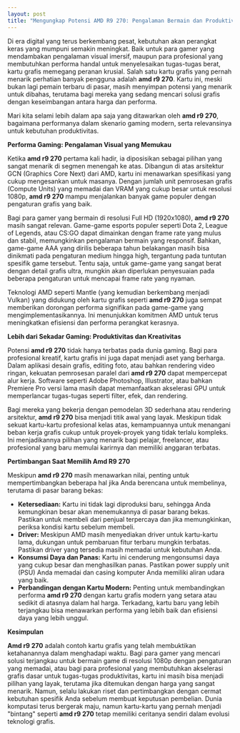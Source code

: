 ```yaml
---
layout: post
title: "Mengungkap Potensi AMD R9 270: Pengalaman Bermain dan Produktivitas"
---
```


Di era digital yang terus berkembang pesat, kebutuhan akan perangkat keras yang mumpuni semakin meningkat. Baik untuk para gamer yang mendambakan pengalaman visual imersif, maupun para profesional yang membutuhkan performa handal untuk menyelesaikan tugas-tugas berat, kartu grafis memegang peranan krusial. Salah satu kartu grafis yang pernah menarik perhatian banyak pengguna adalah **amd r9 270**. Kartu ini, meski bukan lagi pemain terbaru di pasar, masih menyimpan potensi yang menarik untuk dibahas, terutama bagi mereka yang sedang mencari solusi grafis dengan keseimbangan antara harga dan performa.

Mari kita selami lebih dalam apa saja yang ditawarkan oleh **amd r9 270**, bagaimana performanya dalam skenario gaming modern, serta relevansinya untuk kebutuhan produktivitas.

**Performa Gaming: Pengalaman Visual yang Memukau**

Ketika **amd r9 270** pertama kali hadir, ia diposisikan sebagai pilihan yang sangat menarik di segmen menengah ke atas. Dibangun di atas arsitektur GCN (Graphics Core Next) dari AMD, kartu ini menawarkan spesifikasi yang cukup mengesankan untuk masanya. Dengan jumlah unit pemrosesan grafis (Compute Units) yang memadai dan VRAM yang cukup besar untuk resolusi 1080p, **amd r9 270** mampu menjalankan banyak game populer dengan pengaturan grafis yang baik.

Bagi para gamer yang bermain di resolusi Full HD (1920x1080), **amd r9 270** masih sangat relevan. Game-game esports populer seperti Dota 2, League of Legends, atau CS:GO dapat dimainkan dengan frame rate yang mulus dan stabil, memungkinkan pengalaman bermain yang responsif. Bahkan, game-game AAA yang dirilis beberapa tahun belakangan masih bisa dinikmati pada pengaturan medium hingga high, tergantung pada tuntutan spesifik game tersebut. Tentu saja, untuk game-game yang sangat berat dengan detail grafis ultra, mungkin akan diperlukan penyesuaian pada beberapa pengaturan untuk mencapai frame rate yang nyaman.

Teknologi AMD seperti Mantle (yang kemudian berkembang menjadi Vulkan) yang didukung oleh kartu grafis seperti **amd r9 270** juga sempat memberikan dorongan performa signifikan pada game-game yang mengimplementasikannya. Ini menunjukkan komitmen AMD untuk terus meningkatkan efisiensi dan performa perangkat kerasnya.

**Lebih dari Sekadar Gaming: Produktivitas dan Kreativitas**

Potensi **amd r9 270** tidak hanya terbatas pada dunia gaming. Bagi para profesional kreatif, kartu grafis ini juga dapat menjadi aset yang berharga. Dalam aplikasi desain grafis, editing foto, atau bahkan rendering video ringan, kekuatan pemrosesan paralel dari **amd r9 270** dapat mempercepat alur kerja. Software seperti Adobe Photoshop, Illustrator, atau bahkan Premiere Pro versi lama masih dapat memanfaatkan akselerasi GPU untuk memperlancar tugas-tugas seperti filter, efek, dan rendering.

Bagi mereka yang bekerja dengan pemodelan 3D sederhana atau rendering arsitektur, **amd r9 270** bisa menjadi titik awal yang layak. Meskipun tidak sekuat kartu-kartu profesional kelas atas, kemampuannya untuk menangani beban kerja grafis cukup untuk proyek-proyek yang tidak terlalu kompleks. Ini menjadikannya pilihan yang menarik bagi pelajar, freelancer, atau profesional yang baru memulai karirnya dan memiliki anggaran terbatas.

**Pertimbangan Saat Memilih Amd R9 270**

Meskipun **amd r9 270** masih menawarkan nilai, penting untuk mempertimbangkan beberapa hal jika Anda berencana untuk membelinya, terutama di pasar barang bekas:

*   **Ketersediaan:** Kartu ini tidak lagi diproduksi baru, sehingga Anda kemungkinan besar akan menemukannya di pasar barang bekas. Pastikan untuk membeli dari penjual terpercaya dan jika memungkinkan, periksa kondisi kartu sebelum membeli.
*   **Driver:** Meskipun AMD masih menyediakan driver untuk kartu-kartu lama, dukungan untuk pembaruan fitur terbaru mungkin terbatas. Pastikan driver yang tersedia masih memadai untuk kebutuhan Anda.
*   **Konsumsi Daya dan Panas:** Kartu ini cenderung mengonsumsi daya yang cukup besar dan menghasilkan panas. Pastikan power supply unit (PSU) Anda memadai dan casing komputer Anda memiliki aliran udara yang baik.
*   **Perbandingan dengan Kartu Modern:** Penting untuk membandingkan performa **amd r9 270** dengan kartu grafis modern yang setara atau sedikit di atasnya dalam hal harga. Terkadang, kartu baru yang lebih terjangkau bisa menawarkan performa yang lebih baik dan efisiensi daya yang lebih unggul.

**Kesimpulan**

**Amd r9 270** adalah contoh kartu grafis yang telah membuktikan ketahanannya dalam menghadapi waktu. Bagi para gamer yang mencari solusi terjangkau untuk bermain game di resolusi 1080p dengan pengaturan yang memadai, atau bagi para profesional yang membutuhkan akselerasi grafis dasar untuk tugas-tugas produktivitas, kartu ini masih bisa menjadi pilihan yang layak, terutama jika ditemukan dengan harga yang sangat menarik. Namun, selalu lakukan riset dan pertimbangkan dengan cermat kebutuhan spesifik Anda sebelum membuat keputusan pembelian. Dunia komputasi terus bergerak maju, namun kartu-kartu yang pernah menjadi "bintang" seperti **amd r9 270** tetap memiliki ceritanya sendiri dalam evolusi teknologi grafis.
